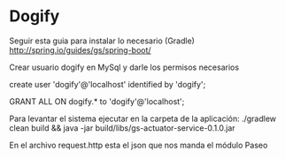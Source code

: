 # Dogify
Seguir esta guia para instalar lo necesario (Gradle) http://spring.io/guides/gs/spring-boot/

Crear usuario dogify en MySql y darle los permisos necesarios

create user 'dogify'@'localhost' identified by 'dogify';

GRANT ALL ON dogify.* to 'dogify'@'localhost';

Para levantar el sistema ejecutar en la carpeta de la aplicación: ./gradlew clean build && java -jar build/libs/gs-actuator-service-0.1.0.jar

En el archivo request.http esta el json que nos manda el módulo Paseo
